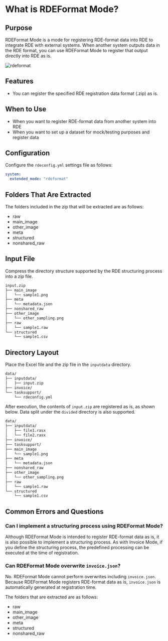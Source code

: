 # What is RDEFormat Mode?

## Purpose

RDEFormat Mode is a mode for registering RDE-format data into RDE to integrate RDE with external systems. When another system outputs data in the RDE format, you can use RDEFormat Mode to register that output directly into RDE as is.

![rdeformat](../../img/rdeformat.svg)

## Features

- You can register the specified RDE registration data format (.zip) as is.

## When to Use

- When you want to register RDE-format data from another system into RDE
- When you want to set up a dataset for mock/testing purposes and register data

## Configuration

Configure the `rdeconfig.yml` settings file as follows:

```yaml
system:
  extended_mode: "rdeformat"
```

## Folders That Are Extracted

The folders included in the zip that will be extracted are as follows:

- raw
- main_image
- other_image
- meta
- structured
- nonshared_raw

## Input File

Compress the directory structure supported by the RDE structuring process into a zip file.

```bash
input.zip
├── main_image
│   └── sample1.png
├── meta
│   └── metadata.json
├── nonshared_raw
├── other_image
│   └── other_sampling.png
├── raw
│   └── sample1.raw
└── structured
    └── sample1.csv
```

## Directory Layout

Place the Excel file and the zip file in the `inputdata` directory.

```bash
data/
├── inputdata/
│   ├── input.zip
├── invoice/
└── tasksupport/
    └── rdeconfig.yml
```

After execution, the contents of `input.zip` are registered as is, as shown below. Data split under the `divided` directory is also supported.

```bash
data/
├── inputdata/
│   ├── file1.rasx
│   └── file2.rasx
├── invoice/
├── tasksupport/
├── main_image
│   └── sample1.png
├── meta
│   └── metadata.json
├── nonshared_raw
├── other_image
│   └── other_sampling.png
├── raw
│   └── sample1.raw
└── structured
    └── sample1.csv
```

## Common Errors and Questions

### Can I implement a structuring process using RDEFormat Mode?

Although RDEFormat Mode is intended to register RDE-format data as is, it is also possible to implement a structuring process. As with Invoice Mode, if you define the structuring process, the predefined processing can be executed at the time of registration.

### Can RDEFormat Mode overwrite `invoice.json`?

No. RDEFormat Mode cannot perform overwrites including `invoice.json`. Because RDEFormat Mode registers RDE-format data as is, `invoice.json` is automatically generated at registration time.

The folders that are extracted are as follows:

- raw
- main_image
- other_image
- meta
- structured
- nonshared_raw
